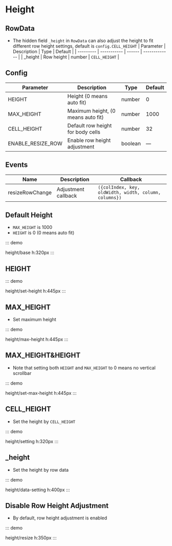 # Height

## RowData

- The hidden field `_height` in `RowData` can also adjust the height to fit different row height settings, default is `config.CELL_HEIGHT`
  | Parameter | Description | Type   | Default       |
  | --------- | ----------- | ------ | ------------- |
  | \_height  | Row height  | number | `CELL_HEIGHT` |

## Config

| Parameter            | Description                            | Type    | Default |
| -------------------- | -------------------------------------- | ------- | ------- |
| HEIGHT               | Height (0 means auto fit)              | number  | 0       |
| MAX_HEIGHT           | Maximum height, (0 means auto fit)     | number  | 1000    |
| CELL_HEIGHT          | Default row height for body cells      | number  | 32      |
| ENABLE_RESIZE_ROW | Enable row height adjustment | boolean | — | true |

## Events

| Name            | Description         | Callback                                              |
| --------------- | ------------------- | ----------------------------------------------------- |
| resizeRowChange | Adjustment callback | `({colIndex, key, oldWidth, width, column, columns})` |

## Default Height
- `MAX_HEIGHT` is 1000
- `HEIGHT` is 0 (0 means auto fit)

::: demo

height/base
h:320px
:::

## HEIGHT

::: demo

height/set-height
h:445px
:::

## MAX_HEIGHT

- Set maximum height

::: demo

height/max-height
h:445px
:::

## MAX_HEIGHT&HEIGHT

- Note that setting both `HEIGHT` and `MAX_HEIGHT` to 0 means no vertical scrollbar

::: demo

height/set-max-height
h:445px
:::

## CELL_HEIGHT

- Set the height by `CELL_HEIGHT`

::: demo

height/setting
h:320px
:::

## _height

- Set the height by row data

::: demo

height/data-setting
h:400px
:::

## Disable Row Height Adjustment
- By default, row height adjustment is enabled

::: demo

height/resize
h:350px
:::